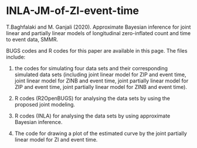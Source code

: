 # INLA-JM-of-ZI-event-time
T.Baghfalaki and M. Ganjali (2020). Approximate Bayesian inference for joint linear and partially linear models of longitudinal zero-inflated count and time to event data, SMMR. 

BUGS codes and R codes for this paper are available in this page. 
The files include: 

1) the codes for simulating four data sets and their corresponding simulated data sets (including joint linear model for ZIP and event time, joint linear model for ZINB and event time,  joint partially linear model for ZIP and event time, joint partially linear model for ZINB and event time). 

2) R codes (R2OpenBUGS) for analysing  the data sets by using the proposed joint modeling.

3) R codes (INLA) for analysing  the data sets by using approximate Bayesian inference. 

4) The code for drawing a plot of the estimated curve by the joint partially linear model for ZI and event time.

